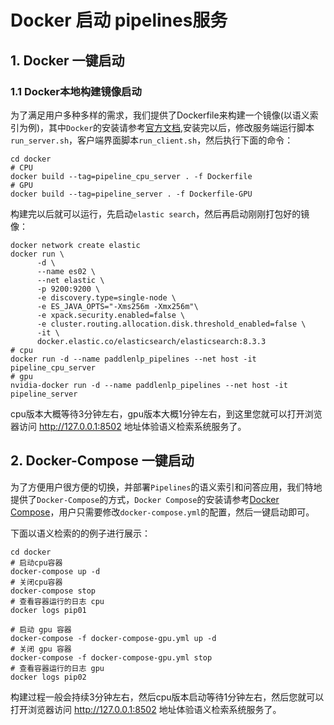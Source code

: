 # Docker 启动 pipelines服务

## 1. Docker 一键启动

### 1.1 Docker本地构建镜像启动

为了满足用户多种多样的需求，我们提供了Dockerfile来构建一个镜像(以语义索引为例)，其中`Docker`的安装请参考[官方文档](https://docs.docker.com/desktop/),安装完以后，修改服务端运行脚本`run_server.sh`，客户端界面脚本`run_client.sh`，然后执行下面的命令：

```
cd docker
# CPU
docker build --tag=pipeline_cpu_server . -f Dockerfile
# GPU
docker build --tag=pipeline_server . -f Dockerfile-GPU
```
构建完以后就可以运行，先启动`elastic search`，然后再启动刚刚打包好的镜像：

```
docker network create elastic
docker run \
      -d \
      --name es02 \
      --net elastic \
      -p 9200:9200 \
      -e discovery.type=single-node \
      -e ES_JAVA_OPTS="-Xms256m -Xmx256m"\
      -e xpack.security.enabled=false \
      -e cluster.routing.allocation.disk.threshold_enabled=false \
      -it \
      docker.elastic.co/elasticsearch/elasticsearch:8.3.3
# cpu
docker run -d --name paddlenlp_pipelines --net host -it pipeline_cpu_server
# gpu
nvidia-docker run -d --name paddlenlp_pipelines --net host -it pipeline_server
```

cpu版本大概等待3分钟左右，gpu版本大概1分钟左右，到这里您就可以打开浏览器访问 http://127.0.0.1:8502 地址体验语义检索系统服务了。

## 2. Docker-Compose 一键启动

为了方便用户很方便的切换，并部署`Pipelines`的语义索引和问答应用，我们特地提供了`Docker-Compose`的方式，`Docker Compose`的安装请参考[Docker Compose](https://docs.docker.com/compose/)，用户只需要修改`docker-compose.yml`的配置，然后一键启动即可。

下面以语义检索的的例子进行展示：

```
cd docker
# 启动cpu容器
docker-compose up -d
# 关闭cpu容器
docker-compose stop
# 查看容器运行的日志 cpu
docker logs pip01

# 启动 gpu 容器
docker-compose -f docker-compose-gpu.yml up -d
# 关闭 gpu 容器
docker-compose -f docker-compose-gpu.yml stop
# 查看容器运行的日志 gpu
docker logs pip02
```
构建过程一般会持续3分钟左右，然后cpu版本启动等待1分钟左右，然后您就可以打开浏览器访问 http://127.0.0.1:8502 地址体验语义检索系统服务了。
